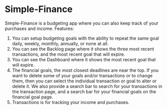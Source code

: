 # Simple-Finance

Simple-Finance is a budgeting app where you can also keep track of your purchases and income. Features:

1) You can setup budgeting goals with the ability to repeat the same goal daily, weekly, monthly, annually, or none at all.
2) You can see the Backlog page where it shows the three most recent transactions, and the most recent goal that will expire.
3) You can see the Dashboard where it shows the most recent goal that will expire. 
4) The financial goals, the most closest deadlines are near the top. If you want to delete some of your goals and/or transactions or to change them, then you can select the    individual transaction or goal to alter or delete it. We also provide a search bar to search for your transactions in the transaction page, and a search bar for your financial goals on the financial goal page.
5) Transactions is for tracking your income and purchases.
